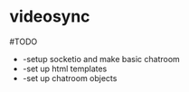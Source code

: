 # videosync


#TODO
* -setup socketio and make basic chatroom
* -set up html templates
* -set up chatroom objects
